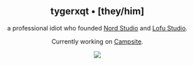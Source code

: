 <div align="center">
  <h2>
    tygerxqt • [they/him]
  </h2>
  a professional idiot who founded 
  <a href="https://nordstud.io" target="_blank">Nord Studio</a>
  and
  <a href="https://lofu.studio" target="_blank">Lofu Studio</a>.
  
  Currently working on 
  <a href="https://github.com/campsite-chat" target="_blank">Campsite</a>.
  
  <p align="center">
    <a href="https://skillicons.dev">
      <img src='https://skillicons.dev/icons?i=ts,js,html,css,prisma,react,next,md,tailwind,tauri' />
    </a>
  </p>
</div>
